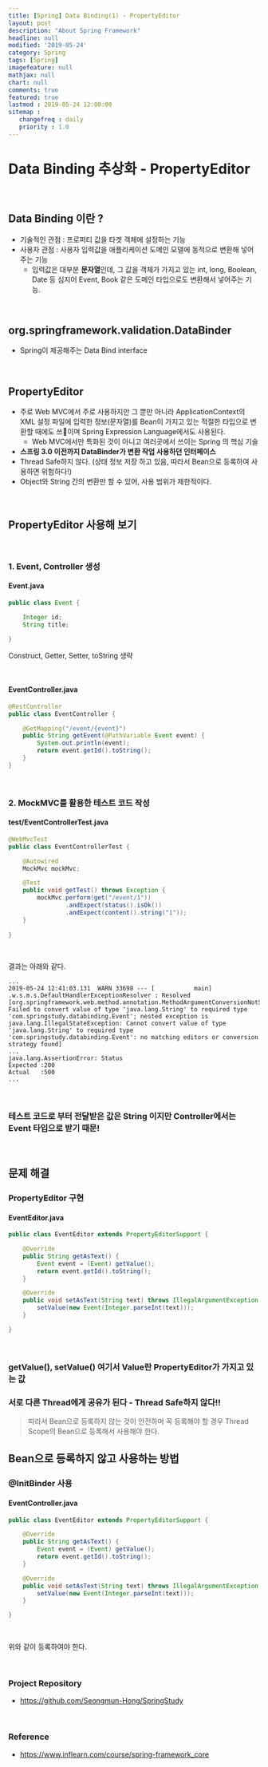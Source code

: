 ```yaml
---
title: [Spring] Data Binding(1) - PropertyEditor
layout: post
description: "About Spring Framework"
headline: null
modified: '2019-05-24'
category: Spring
tags: [Spring]
imagefeature: null
mathjax: null
chart: null
comments: true
featured: true
lastmod : 2019-05-24 12:00:00
sitemap :  
   changefreq : daily
   priority : 1.0
---
```


# Data Binding 추상화 - PropertyEditor

<br />

## Data Binding 이란 ?  

- 기술적인 관점 : 프로퍼티 값을 타겟 객체에 설정하는 기능
- 사용자 관점 : 사용자 입력값을 애플리케이션 도메인 모델에 동적으로 변환해 넣어주는 기능
    - 입력값은 대부분 **문자열**인데, 그 값을 객체가 가지고 있는 int, long, Boolean, Date 등 심지어 Event, Book 같은 도메인 타입으로도 변환해서 넣어주는 기능.

<br />

## org.springframework.validation.DataBinder  

- Spring이 제공해주는 Data Bind interface  

<br />

## PropertyEditor  
  
- 주로 Web MVC에서 주로 사용하지만 그 뿐만 아니라 ApplicationContext의 XML 설정 파일에 입력한 정보(문자열)를 Bean이 가지고 있는 적절한 타입으로 변환할 때에도 쓰이며 Spring Expression Language에서도 사용된다.
    - Web MVC에서만 특화된 것이 아니고 여러곳에서 쓰이는 Spring 의 핵심 기술  
- **스프링 3.0 이전까지 DataBinder가 변환 작업 사용하던 인터페이스**
- Thread Safe하지 않다. (상태 정보 저장 하고 있음, 따라서 Bean으로 등록하여 사용하면 위험하다!)
- Object와 String 간의 변환만 할 수 있어, 사용 범위가 제한적이다.
  
<br />

## PropertyEditor 사용해 보기  

<br />
  
### 1. Event, Controller 생성  
  
#### Event.java
```java
public class Event {

    Integer id;
    String title;

}
```  

Construct, Getter, Setter, toString 생략

<br />

#### EventController.java  
  
```java
@RestController
public class EventController {

    @GetMapping("/event/{event}")
    public String getEvent(@PathVariable Event event) {
        System.out.println(event);
        return event.getId().toString();
    }
}
```  

<br />

### 2. MockMVC를 활용한 테스트 코드 작성  

#### test/EventControllerTest.java  
  
```java
@WebMvcTest
public class EventControllerTest {

    @Autowired
    MockMvc mockMvc;

    @Test
    public void getTest() throws Exception {
        mockMvc.perform(get("/event/1"))
                .andExpect(status().isOk())
                .andExpect(content().string("1"));
    }
    
}
```
  
<br />
  
결과는 아래와 같다.  
  
```vim
...
2019-05-24 12:41:03.131  WARN 33698 --- [           main] .w.s.m.s.DefaultHandlerExceptionResolver : Resolved [org.springframework.web.method.annotation.MethodArgumentConversionNotSupportedException: Failed to convert value of type 'java.lang.String' to required type 'com.springstudy.databinding.Event'; nested exception is java.lang.IllegalStateException: Cannot convert value of type 'java.lang.String' to required type 'com.springstudy.databinding.Event': no matching editors or conversion strategy found]
...
java.lang.AssertionError: Status 
Expected :200
Actual   :500
...
```  

<br />
  
### 테스트 코드로 부터 전달받은 값은 String 이지만 Controller에서는 Event 타입으로 받기 때문! 

<br />
  
## 문제 해결  
  
### PropertyEditor 구현  
  
#### EventEditor.java  
  
```java
public class EventEditor extends PropertyEditorSupport {

    @Override
    public String getAsText() {
        Event event = (Event) getValue();
        return event.getId().toString();
    }

    @Override
    public void setAsText(String text) throws IllegalArgumentException {
        setValue(new Event(Integer.parseInt(text)));
    }

}
```
  
<br />

### getValue(), setValue() 여기서 Value란 PropertyEditor가 가지고 있는 값  
### 서로 다른 Thread에게 공유가 된다 - Thread Safe하지 않다!!  

> 따라서 Bean으로 등록하지 않는 것이 안전하며 꼭 등록해야 할 경우 Thread Scope의 Bean으로 등록해서 사용해야 한다.  
  
## Bean으로 등록하지 않고 사용하는 방법  
  
### @InitBinder 사용
  
#### EventController.java  
  
```java
public class EventEditor extends PropertyEditorSupport {

    @Override
    public String getAsText() {
        Event event = (Event) getValue();
        return event.getId().toString();
    }

    @Override
    public void setAsText(String text) throws IllegalArgumentException {
        setValue(new Event(Integer.parseInt(text)));
    }

}
```
  
<br /> 

위와 같이 등록하여야 한다.

<br />

### Project Repository 

- https://github.com/Seongmun-Hong/SpringStudy

<br />

### Reference

- https://www.inflearn.com/course/spring-framework_core
